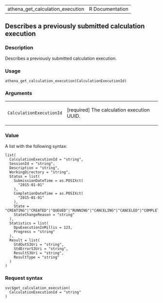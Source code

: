 <table style="width: 100%;">
<tbody>
<tr class="odd">
<td>athena_get_calculation_execution</td>
<td style="text-align: right;">R Documentation</td>
</tr>
</tbody>
</table>

## Describes a previously submitted calculation execution

### Description

Describes a previously submitted calculation execution.

### Usage

    athena_get_calculation_execution(CalculationExecutionId)

### Arguments

<table>
<colgroup>
<col style="width: 35%" />
<col style="width: 65%" />
</colgroup>
<tbody>
<tr class="odd">
<td><code
id="athena_get_calculation_execution_:_CalculationExecutionId">CalculationExecutionId</code></td>
<td><p>[required] The calculation execution UUID.</p></td>
</tr>
</tbody>
</table>

### Value

A list with the following syntax:

    list(
      CalculationExecutionId = "string",
      SessionId = "string",
      Description = "string",
      WorkingDirectory = "string",
      Status = list(
        SubmissionDateTime = as.POSIXct(
          "2015-01-01"
        ),
        CompletionDateTime = as.POSIXct(
          "2015-01-01"
        ),
        State = "CREATING"|"CREATED"|"QUEUED"|"RUNNING"|"CANCELING"|"CANCELED"|"COMPLETED"|"FAILED",
        StateChangeReason = "string"
      ),
      Statistics = list(
        DpuExecutionInMillis = 123,
        Progress = "string"
      ),
      Result = list(
        StdOutS3Uri = "string",
        StdErrorS3Uri = "string",
        ResultS3Uri = "string",
        ResultType = "string"
      )
    )

### Request syntax

    svc$get_calculation_execution(
      CalculationExecutionId = "string"
    )
